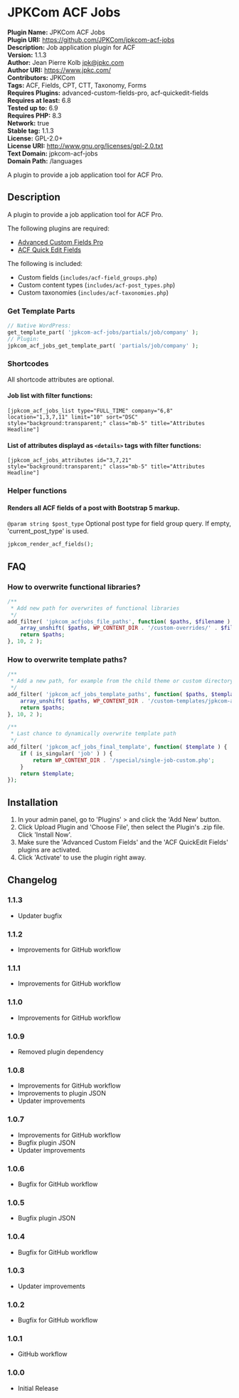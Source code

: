# JPKCom ACF Jobs

**Plugin Name:** JPKCom ACF Jobs  
**Plugin URI:** https://github.com/JPKCom/jpkcom-acf-jobs  
**Description:** Job application plugin for ACF  
**Version:** 1.1.3  
**Author:** Jean Pierre Kolb <jpk@jpkc.com>  
**Author URI:** https://www.jpkc.com/  
**Contributors:** JPKCom  
**Tags:** ACF, Fields, CPT, CTT, Taxonomy, Forms  
**Requires Plugins:** advanced-custom-fields-pro, acf-quickedit-fields  
**Requires at least:** 6.8  
**Tested up to:** 6.9  
**Requires PHP:** 8.3  
**Network:** true  
**Stable tag:** 1.1.3  
**License:** GPL-2.0+  
**License URI:** http://www.gnu.org/licenses/gpl-2.0.txt  
**Text Domain:** jpkcom-acf-jobs  
**Domain Path:** /languages

A plugin to provide a job application tool for ACF Pro.


## Description

A plugin to provide a job application tool for ACF Pro.

The following plugins are required:

- [Advanced Custom Fields Pro](https://www.advancedcustomfields.com/)
- [ACF Quick Edit Fields](https://wordpress.org/plugins/acf-quickedit-fields/)

The following is included:

- Custom fields (`includes/acf-field_groups.php`)
- Custom content types (`includes/acf-post_types.php`)
- Custom taxonomies (`includes/acf-taxonomies.php`)

### Get Template Parts

```php
// Native WordPress:
get_template_part( 'jpkcom-acf-jobs/partials/job/company' );
// Plugin:
jpkcom_acf_jobs_get_template_part( 'partials/job/company' );
```

### Shortcodes

All shortcode attributes are optional.

#### Job list with filter functions:
```
[jpkcom_acf_jobs_list type="FULL_TIME" company="6,8" location="1,3,7,11" limit="10" sort="DSC" style="background:transparent;" class="mb-5" title="Attributes Headline"]
```

#### List of attributes displayd as `<details>` tags with filter functions:
```
[jpkcom_acf_jobs_attributes id="3,7,21" style="background:transparent;" class="mb-5" title="Attributes Headline"]
```

### Helper functions

#### Renders all ACF fields of a post with Bootstrap 5 markup.

`@param string $post_type` Optional post type for field group query. If empty, 'current_post_type' is used.

```php
jpkcom_render_acf_fields();
```

## FAQ

### How to overwrite functional libraries?

```php
/**
 * Add new path for overwrites of functional libraries
 */
add_filter( 'jpkcom_acfjobs_file_paths', function( $paths, $filename ) {
    array_unshift( $paths, WP_CONTENT_DIR . '/custom-overrides/' . $filename );
    return $paths;
}, 10, 2 );
```

### How to overwrite template paths?

```php
/**
 * Add a new path, for example from the child theme or custom directory
 */
add_filter( 'jpkcom_acf_jobs_template_paths', function( $paths, $template_name ) {
    array_unshift( $paths, WP_CONTENT_DIR . '/custom-templates/jpkcom-acf-jobs/' . $template_name );
    return $paths;
}, 10, 2 );
```

```php
/**
 * Last chance to dynamically overwrite template path
 */
add_filter( 'jpkcom_acf_jobs_final_template', function( $template ) {
    if ( is_singular( 'job' ) ) {
        return WP_CONTENT_DIR . '/special/single-job-custom.php';
    }
    return $template;
});
```

## Installation

1. In your admin panel, go to 'Plugins' > and click the 'Add New' button.
2. Click Upload Plugin and 'Choose File', then select the Plugin's .zip file. Click 'Install Now'.
3. Make sure the 'Advanced Custom Fields' and the 'ACF QuickEdit Fields' plugins are activated.
4. Click 'Activate' to use the plugin right away.


## Changelog

### 1.1.3
* Updater bugfix

### 1.1.2
* Improvements for GitHub workflow

### 1.1.1
* Improvements for GitHub workflow

### 1.1.0
* Improvements for GitHub workflow

### 1.0.9
* Removed plugin dependency

### 1.0.8
* Improvements for GitHub workflow
* Improvements to plugin JSON
* Updater improvements

### 1.0.7
* Improvements for GitHub workflow
* Bugfix plugin JSON
* Updater improvements

### 1.0.6
* Bugfix for GitHub workflow

### 1.0.5
* Bugfix plugin JSON

### 1.0.4
* Bugfix for GitHub workflow

### 1.0.3
* Updater improvements

### 1.0.2
* Bugfix for GitHub workflow

### 1.0.1
* GitHub workflow

### 1.0.0
* Initial Release
